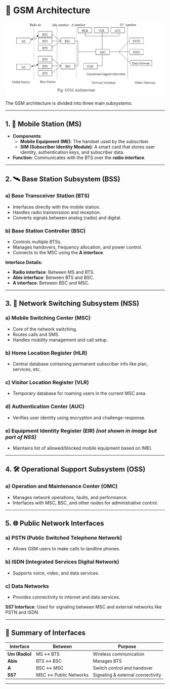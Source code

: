 # 📡 GSM Architecture

![GSM Architecture](gsm.png)

The GSM architecture is divided into three main subsystems:

---

## 1. 📱 Mobile Station (MS)
- **Components**:
  - **Mobile Equipment (ME)**: The handset used by the subscriber.
  - **SIM (Subscriber Identity Module)**: A smart card that stores user identity, authentication keys, and subscriber data.
- **Function**: Communicates with the BTS over the **radio interface**.

---

## 2. 🛰️ Base Station Subsystem (BSS)

### a) Base Transceiver Station (BTS)
- Interfaces directly with the mobile station.
- Handles radio transmission and reception.
- Converts signals between analog (radio) and digital.

### b) Base Station Controller (BSC)
- Controls multiple BTSs.
- Manages handovers, frequency allocation, and power control.
- Connects to the MSC using the **A interface**.

**Interface Details:**
- **Radio interface**: Between MS and BTS.
- **Abis interface**: Between BTS and BSC.
- **A interface**: Between BSC and MSC.

---

## 3. 🧠 Network Switching Subsystem (NSS)

### a) Mobile Switching Center (MSC)
- Core of the network switching.
- Routes calls and SMS.
- Handles mobility management and call setup.

### b) Home Location Register (HLR)
- Central database containing permanent subscriber info like plan, services, etc.

### c) Visitor Location Register (VLR)
- Temporary database for roaming users in the current MSC area.

### d) Authentication Center (AUC)
- Verifies user identity using encryption and challenge-response.

### e) Equipment Identity Register (EIR) *(not shown in image but part of NSS)*
- Maintains list of allowed/blocked mobile equipment based on IMEI.

---

## 4. 🛠 Operational Support Subsystem (OSS)

### a) Operation and Maintenance Center (OMC)
- Manages network operations, faults, and performance.
- Interfaces with MSC, BSC, and other nodes for administrative control.

---

## 5. 🌐 Public Network Interfaces

### a) PSTN (Public Switched Telephone Network)
- Allows GSM users to make calls to landline phones.

### b) ISDN (Integrated Services Digital Network)
- Supports voice, video, and data services.

### c) Data Networks
- Provides connectivity to internet and data services.

**SS7 Interface**: Used for signaling between MSC and external networks like PSTN and ISDN.

---

## 🔁 Summary of Interfaces

| Interface     | Between              | Purpose                          |
|---------------|----------------------|----------------------------------|
| **Um (Radio)**| MS ↔ BTS              | Wireless communication           |
| **Abis**      | BTS ↔ BSC             | Manages BTS                     |
| **A**         | BSC ↔ MSC             | Switch control and handover     |
| **SS7**       | MSC ↔ Public Networks | Signaling & external connectivity|

---

